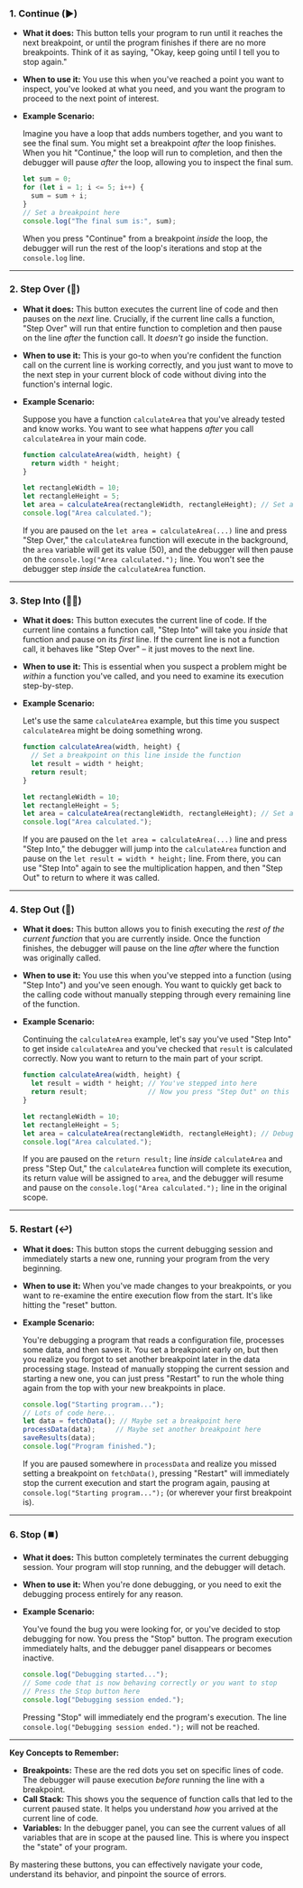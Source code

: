 
### 1. Continue (▶️)

*   **What it does:** This button tells your program to run until it reaches the next breakpoint, or until the program finishes if there are no more breakpoints. Think of it as saying, "Okay, keep going until I tell you to stop again."

*   **When to use it:** You use this when you've reached a point you want to inspect, you've looked at what you need, and you want the program to proceed to the next point of interest.

*   **Example Scenario:**

    Imagine you have a loop that adds numbers together, and you want to see the final sum. You might set a breakpoint *after* the loop finishes. When you hit "Continue," the loop will run to completion, and then the debugger will pause *after* the loop, allowing you to inspect the final sum.

    ```javascript
    let sum = 0;
    for (let i = 1; i <= 5; i++) {
      sum = sum + i;
    }
    // Set a breakpoint here
    console.log("The final sum is:", sum);
    ```

    When you press "Continue" from a breakpoint *inside* the loop, the debugger will run the rest of the loop's iterations and stop at the `console.log` line.

---

### 2. Step Over (🦧)

*   **What it does:** This button executes the current line of code and then pauses on the *next* line. Crucially, if the current line calls a function, "Step Over" will run that entire function to completion and then pause on the line *after* the function call. It *doesn't* go inside the function.

*   **When to use it:** This is your go-to when you're confident the function call on the current line is working correctly, and you just want to move to the next step in your current block of code without diving into the function's internal logic.

*   **Example Scenario:**

    Suppose you have a function `calculateArea` that you've already tested and know works. You want to see what happens *after* you call `calculateArea` in your main code.

    ```javascript
    function calculateArea(width, height) {
      return width * height;
    }

    let rectangleWidth = 10;
    let rectangleHeight = 5;
    let area = calculateArea(rectangleWidth, rectangleHeight); // Set a breakpoint on this line
    console.log("Area calculated.");
    ```

    If you are paused on the `let area = calculateArea(...)` line and press "Step Over," the `calculateArea` function will execute in the background, the `area` variable will get its value (50), and the debugger will then pause on the `console.log("Area calculated.");` line. You won't see the debugger step *inside* the `calculateArea` function.

---

### 3. Step Into (🚶‍♂️)

*   **What it does:** This button executes the current line of code. If the current line contains a function call, "Step Into" will take you *inside* that function and pause on its *first* line. If the current line is not a function call, it behaves like "Step Over" – it just moves to the next line.

*   **When to use it:** This is essential when you suspect a problem might be *within* a function you've called, and you need to examine its execution step-by-step.

*   **Example Scenario:**

    Let's use the same `calculateArea` example, but this time you suspect `calculateArea` might be doing something wrong.

    ```javascript
    function calculateArea(width, height) {
      // Set a breakpoint on this line inside the function
      let result = width * height;
      return result;
    }

    let rectangleWidth = 10;
    let rectangleHeight = 5;
    let area = calculateArea(rectangleWidth, rectangleHeight); // Set a breakpoint on this line
    console.log("Area calculated.");
    ```

    If you are paused on the `let area = calculateArea(...)` line and press "Step Into," the debugger will jump into the `calculateArea` function and pause on the `let result = width * height;` line. From there, you can use "Step Into" again to see the multiplication happen, and then "Step Out" to return to where it was called.

---

### 4. Step Out (🚀)

*   **What it does:** This button allows you to finish executing the *rest of the current function* that you are currently inside. Once the function finishes, the debugger will pause on the line *after* where the function was originally called.

*   **When to use it:** You use this when you've stepped into a function (using "Step Into") and you've seen enough. You want to quickly get back to the calling code without manually stepping through every remaining line of the function.

*   **Example Scenario:**

    Continuing the `calculateArea` example, let's say you've used "Step Into" to get inside `calculateArea` and you've checked that `result` is calculated correctly. Now you want to return to the main part of your script.

    ```javascript
    function calculateArea(width, height) {
      let result = width * height; // You've stepped into here
      return result;               // Now you press "Step Out" on this line
    }

    let rectangleWidth = 10;
    let rectangleHeight = 5;
    let area = calculateArea(rectangleWidth, rectangleHeight); // Debugger will pause HERE after Step Out
    console.log("Area calculated.");
    ```

    If you are paused on the `return result;` line *inside* `calculateArea` and press "Step Out," the `calculateArea` function will complete its execution, its return value will be assigned to `area`, and the debugger will resume and pause on the `console.log("Area calculated.");` line in the original scope.

---

### 5. Restart (↩️)

*   **What it does:** This button stops the current debugging session and immediately starts a new one, running your program from the very beginning.

*   **When to use it:** When you've made changes to your breakpoints, or you want to re-examine the entire execution flow from the start. It's like hitting the "reset" button.

*   **Example Scenario:**

    You're debugging a program that reads a configuration file, processes some data, and then saves it. You set a breakpoint early on, but then you realize you forgot to set another breakpoint later in the data processing stage. Instead of manually stopping the current session and starting a new one, you can just press "Restart" to run the whole thing again from the top with your new breakpoints in place.

    ```javascript
    console.log("Starting program...");
    // Lots of code here...
    let data = fetchData(); // Maybe set a breakpoint here
    processData(data);     // Maybe set another breakpoint here
    saveResults(data);
    console.log("Program finished.");
    ```

    If you are paused somewhere in `processData` and realize you missed setting a breakpoint on `fetchData()`, pressing "Restart" will immediately stop the current execution and start the program again, pausing at `console.log("Starting program...");` (or wherever your first breakpoint is).

---

### 6. Stop (⏹️)

*   **What it does:** This button completely terminates the current debugging session. Your program will stop running, and the debugger will detach.

*   **When to use it:** When you're done debugging, or you need to exit the debugging process entirely for any reason.

*   **Example Scenario:**

    You've found the bug you were looking for, or you've decided to stop debugging for now. You press the "Stop" button. The program execution immediately halts, and the debugger panel disappears or becomes inactive.

    ```javascript
    console.log("Debugging started...");
    // Some code that is now behaving correctly or you want to stop
    // Press the Stop button here
    console.log("Debugging session ended.");
    ```

    Pressing "Stop" will immediately end the program's execution. The line `console.log("Debugging session ended.");` will not be reached.

---

**Key Concepts to Remember:**

*   **Breakpoints:** These are the red dots you set on specific lines of code. The debugger will pause execution *before* running the line with a breakpoint.
*   **Call Stack:** This shows you the sequence of function calls that led to the current paused state. It helps you understand *how* you arrived at the current line of code.
*   **Variables:** In the debugger panel, you can see the current values of all variables that are in scope at the paused line. This is where you inspect the "state" of your program.

By mastering these buttons, you can effectively navigate your code, understand its behavior, and pinpoint the source of errors.